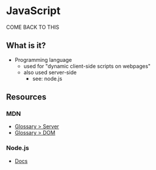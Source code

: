 # JavaScript

COME BACK TO THIS

## What is it?

- Programming language
  - used for "dynamic client-side scripts on webpages"
  - also used server-side
    - see: node.js

## Resources

### MDN
- [Glossary > Server](https://developer.mozilla.org/en-US/docs/Glossary/Server)
- [Glossary > DOM](https://developer.mozilla.org/en-US/docs/Glossary/DOM)

### Node.js
- [Docs](https://nodejs.org/)
